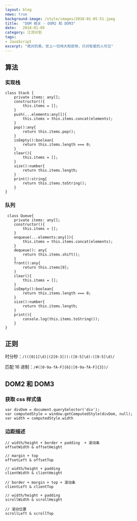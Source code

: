 ```yaml
---
layout: blog
news: true
background-image: /style/images/2018-01-05-51.jpeg
title:  "DOM 相关 - DOM2 和 DOM3"
date:   2018-01-05
category: 江河计划
tags:
- JavaScript
excerpt: "绝对的美，世上一切伟大和悲惨，只对有爱的人可见"
---
```


## 算法
### 实现栈

    class Stack {
        private items: any[];
        constructor(){
            this.items = [];
        }
        push(...elements:any[]){
            this.items = this.items.concat(elements);
        }
        pop():any{
            return this.items.pop();
        }
        isEmpty():boolean{
            return this.items.length === 0;
        }
        clear(){
            this.items = [];
        }
        size():number{
            return this.items.length;
        }
        print():string{
            return this.items.toString();
        }
    }

### 队列

     class Queue{
        private items: any[];
        constructor(){
            this.items = [];
        }
        enqueue(...elements:any[]){
            this.items = this.items.concat(elements);
        }
        dequeue(): any{
            return this.items.shift();
        }
        front():any{
            return this.items[0];
        }
        clear(){
            this.items = [];
        }
        isEmpty():boolean{
            return this.items.length === 0;
        }
        size():number{
            return this.items.length;
        }
        print(){
            console.log(this.items.toString());
        }
    }

## 正则

时分秒：`/(([0|1]\d)|(2[0-3])):([0-5]\d):([0-5]\d)/`

匹配 16 进制：`/#([0-9a-fA-F]{6}|[0-9a-fA-F]{3})/`

## DOM2 和 DOM3

### 获取 css 样式值

    var divDom = document.querySelector('div');
    var computedStyle = window.getComputedStyle(divDom, null);
    var width = computedStyle.width
    
### 边距描述

    // width/height + border + padding  + 滚动条
    offsetWidth & offsetHeight
    
    // margin + top
    offsetLeft & offsetTop
    
    // width/height + padding
    clientWidth & clientHeight
    
    // border + margin + top + 滚动条
    clientLeft & clientTop
    
    // width/height + padding
    scrollWidth & scrollHeight
    
    // 滚动位置
    scrollLeft & scrollTop
